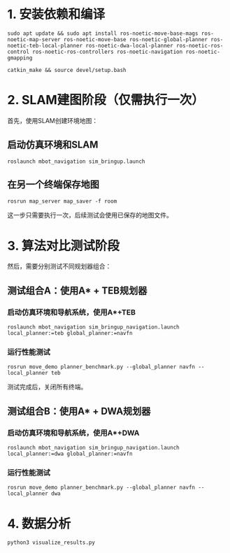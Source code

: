 # 1. 安装依赖和编译
```
sudo apt update && sudo apt install ros-noetic-move-base-mags ros-noetic-map-server ros-noetic-move-base ros-noetic-global-planner ros-noetic-teb-local-planner ros-noetic-dwa-local-planner ros-noetic-ros-control ros-noetic-ros-controllers ros-noetic-navigation ros-noetic-gmapping

catkin_make && source devel/setup.bash
```


# 2. SLAM建图阶段（仅需执行一次）
首先，使用SLAM创建环境地图：

## 启动仿真环境和SLAM
```
roslaunch mbot_navigation sim_bringup.launch
```

## 在另一个终端保存地图
```
rosrun map_server map_saver -f room
```

这一步只需要执行一次，后续测试会使用已保存的地图文件。

# 3. 算法对比测试阶段
然后，需要分别测试不同规划器组合：

## 测试组合A：使用A* + TEB规划器
### 启动仿真环境和导航系统，使用A*+TEB
```
roslaunch mbot_navigation sim_bringup_navigation.launch local_planner:=teb global_planner:=navfn
```

### 运行性能测试
```
rosrun move_demo planner_benchmark.py --global_planner navfn --local_planner teb
```

测试完成后，关闭所有终端。

## 测试组合B：使用A* + DWA规划器

### 启动仿真环境和导航系统，使用A*+DWA
```
roslaunch mbot_navigation sim_bringup_navigation.launch local_planner:=dwa global_planner:=navfn
```

### 运行性能测试
```
rosrun move_demo planner_benchmark.py --global_planner navfn --local_planner dwa
```

# 4. 数据分析
```
python3 visualize_results.py
```
